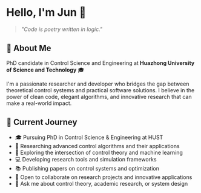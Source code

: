 # Hello, I'm Jun 👋

> *"Code is poetry written in logic."*

## 🎯 About Me

PhD candidate in Control Science and Engineering at **Huazhong University of Science and Technology** 🎓

I'm a passionate researcher and developer who bridges the gap between theoretical control systems and practical software solutions. I believe in the power of clean code, elegant algorithms, and innovative research that can make a real-world impact.

## 🌱 Current Journey

- 🎓 Pursuing PhD in Control Science & Engineering at HUST
- 🔬 Researching advanced control algorithms and their applications
- 🤖 Exploring the intersection of control theory and machine learning
- 💻 Developing research tools and simulation frameworks
- 📚 Publishing papers on control systems and optimization
- 👯 Open to collaborate on research projects and innovative applications
- 💬 Ask me about control theory, academic research, or system design
